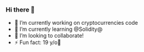 ### Hi there 👋

- 🔭 I’m currently working on cryptocurrencies code
- 🌱 I’m currently learning @Solidity@
- 👯 I’m looking to collaborate! 
- ⚡ Fun fact: 19 y/o🐣
